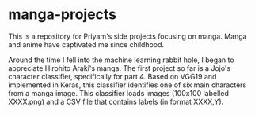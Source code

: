 # manga-projects
This is a repository for Priyam's side projects focusing on manga. Manga and anime have captivated me since childhood. 

Around the time I fell into the machine learning rabbit hole, I began to appreciate Hirohito Araki's manga. The first project so far is a Jojo's character classifier, specifically for part 4. Based on VGG19 and implemented in Keras, this classifier identifies one of six main characters from a manga image. This classifier loads images (100x100 labelled XXXX.png) and a CSV file that contains labels (in format XXXX,Y). 
